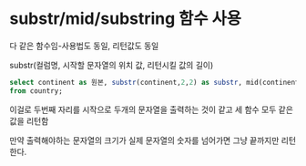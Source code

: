 # substr/mid/substring 함수 사용

다 같은 함수임-사용법도 동일, 리턴값도 동일

substr\(컬럼명, 시작할 문자열의 위치 값, 리턴시킬 값의 길이\)

```sql
select continent as 원본, substr(continent,2,2) as substr, mid(continent,2,2) as mid, substring(continent,2,2) as substring
from country;
```

이걸로 두번째 자리를 시작으로 두개의 문자열을 출력하는 것이 같고 세 함수 모두 같은 값을 리턴함

만약 출력해야하는 문자열의 크기가 실제 문자열의 숫자를 넘어가면 그냥 끝까지만 리턴한다.

